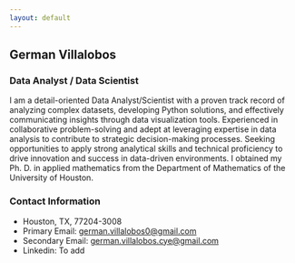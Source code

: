 ```yaml
---
layout: default
---
```


## German Villalobos
### Data Analyst / Data Scientist

I am a detail-oriented Data Analyst/Scientist with a proven track record of analyzing complex datasets, developing Python solutions, and effectively communicating insights through data visualization tools. Experienced in collaborative problem-solving and adept at leveraging expertise in data analysis to contribute to strategic decision-making processes. Seeking opportunities to apply strong analytical skills and technical proficiency to drive innovation and success in data-driven environments. I obtained my Ph. D. in applied mathematics from the Department of Mathematics of the University of Houston. 





### Contact Information
- Houston, TX, 77204-3008
- Primary Email: german.villalobos0@gmail.com
- Secondary Email: german.villalobos.cye@gmail.com
- Linkedin: To add


